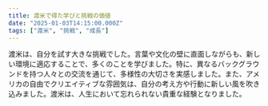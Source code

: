 ```yaml
---
title: 渡米で得た学びと挑戦の価値
date: "2025-01-03T14:15:00.000Z"
tags: ["渡米", "挑戦", "成長"]
---
```


渡米は、自分を試す大きな挑戦でした。言葉や文化の壁に直面しながらも、新しい環境に適応することで、多くのことを学びました。特に、異なるバックグラウンドを持つ人々との交流を通じて、多様性の大切さを実感しました。また、アメリカの自由でクリエイティブな雰囲気は、自分の考え方や行動に新しい風を吹き込みました。渡米は、人生において忘れられない貴重な経験となりました。
